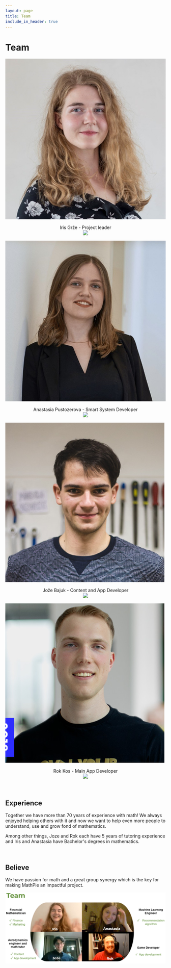 ```yaml
---
layout: page
title: Team
include_in_header: true
---
```


# Team
![Iris](../assets/MathPieTeam_Iris.jfif)

<p align="center">
Iris Grže - Project leader
<br>
<a href="https://www.linkedin.com/in/irisgrze/">
<img src="https://img.shields.io/badge/LinkedIn-0077B5?style=for-the-badge&logo=linkedin&logoColor=white">
</a>
</p>

![Anastasia](../assets/MathPieTeam_Anastasia.jfif)

<p align="center">
Anastasia Pustozerova - Smart System Developer
<br>
<a href="https://www.linkedin.com/in/apustozerova/">
<img src="https://img.shields.io/badge/LinkedIn-0077B5?style=for-the-badge&logo=linkedin&logoColor=white">
</a>
</p>

![Jože](../assets/MathPieTeam_Joze.jfif)

<p align="center">
Jože Bajuk - Content and App Developer
<br>
<a href="https://www.linkedin.com/in/joze-bajuk/">
<img src="https://img.shields.io/badge/LinkedIn-0077B5?style=for-the-badge&logo=linkedin&logoColor=white">
</a>
</p>

![Rok](../assets/MathPieTeam_Rok.jfif)

<p align="center">
Rok Kos - Main App Developer
<br>
<a href="https://www.linkedin.com/in/rok-kos/">
<img src="https://img.shields.io/badge/LinkedIn-0077B5?style=for-the-badge&logo=linkedin&logoColor=white">
</a>
</p>

<br>

## Experience
Together we have more than 70 years of experience with math! We always enjoyed helping others with it and now we want to help even more people to understand, use and grow fond of mathematics.

Among other things, Joze and Rok each have 5 years of tutoring experience and Iris and Anastasia have Bachelor's degrees in mathematics.

<br>

## Believe
We have passion for math and a great group synergy which is the key for making MathPie an impactful project.
<br>

![Iris](../assets/TeamPicture.png)

